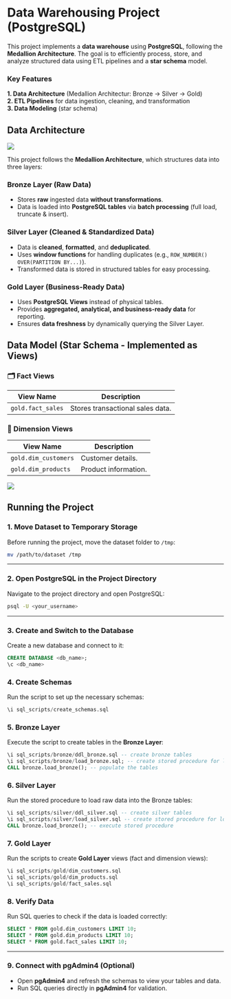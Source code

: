# Data Warehousing Project (PostgreSQL)

This project implements a **data warehouse** using **PostgreSQL**, following the **Medallion Architecture**. The goal is to efficiently process, store, and analyze structured data using ETL pipelines and a **star schema** model.



### **Key Features**

**1. Data Architecture** (Medallion Architectur: Bronze → Silver → Gold)  
**2. ETL Pipelines** for data ingestion, cleaning, and transformation  
**3. Data Modeling** (star schema)



## **Data Architecture**

![](/home/brianoyollo/snap/marktext/9/.config/marktext/images/2025-03-21-15-34-32-data_architecture.jpg)

This project follows the **Medallion Architecture**, which structures data into three layers:

### **Bronze Layer** (Raw Data)

- Stores **raw** ingested data **without transformations**.
- Data is loaded into **PostgreSQL tables** via **batch processing** (full load, truncate & insert).

### **Silver Layer** (Cleaned & Standardized Data)

- Data is **cleaned**, **formatted**, and **deduplicated**.
- Uses **window functions** for handling duplicates (e.g., `ROW_NUMBER() OVER(PARTITION BY...)`).
- Transformed data is stored in structured tables for easy processing.

### **Gold Layer** (Business-Ready Data)

- Uses **PostgreSQL Views** instead of physical tables.
- Provides **aggregated, analytical, and business-ready data** for reporting.
- Ensures **data freshness** by dynamically querying the Silver Layer.



## **Data Model (Star Schema - Implemented as Views)**

### **🗂 Fact Views**

| View Name         | Description                      |
| ----------------- | -------------------------------- |
| `gold.fact_sales` | Stores transactional sales data. |

### **📌 Dimension Views**

| View Name            | Description          |
| -------------------- | -------------------- |
| `gold.dim_customers` | Customer details.    |
| `gold.dim_products`  | Product information. |

![](/home/brianoyollo/snap/marktext/9/.config/marktext/images/2025-03-21-15-36-44-data_mart.jpg)





## **Running the Project**

### **1. Move Dataset to Temporary Storage**

Before running the project, move the dataset folder to `/tmp`:

```bash
mv /path/to/dataset /tmp
```

---

### **2. Open PostgreSQL in the Project Directory**

Navigate to the project directory and open PostgreSQL:

```bash
psql -U <your_username>
```

---

### **3. Create and Switch to the Database**

Create a new database and connect to it:

```sql
CREATE DATABASE <db_name>;
\c <db_name>
```

### **4. Create Schemas**

Run the script to set up the necessary schemas:

```sql
\i sql_scripts/create_schemas.sql
```

### **5. Bronze Layer**

Execute the script to create tables in the **Bronze Layer**:

```sql
\i sql_scripts/bronze/ddl_bronze.sql -- create bronze tables
\i sql_scripts/bronze/load_bronze.sql; -- create stored procedure for laoding the tables
CALL bronze.load_bronze(); -- populate the tables
```

### **6. Silver Layer**

Run the stored procedure to load raw data into the Bronze tables:

```sql
\i sql_scripts/silver/ddl_silver.sql -- create silver tables
\i sql_scripts/silver/load_silver.sql -- create stored procedure for loading the tables
CALL bronze.load_bronze(); -- execute stored procedure
```

### **7. Gold Layer**

Run the scripts to create **Gold Layer** views (fact and dimension views):

```sql
\i sql_scripts/gold/dim_customers.sql
\i sql_scripts/gold/dim_products.sql
\i sql_scripts/gold/fact_sales.sql
```

### **8. Verify Data**

Run SQL queries to check if the data is loaded correctly:

```sql
SELECT * FROM gold.dim_customers LIMIT 10;
SELECT * FROM gold.dim_products LIMIT 10;
SELECT * FROM gold.fact_sales LIMIT 10;
```

---

### **9. Connect with pgAdmin4 (Optional)**

- Open **pgAdmin4** and refresh the schemas to view your tables and data.
- Run SQL queries directly in **pgAdmin4** for validation.
